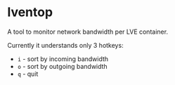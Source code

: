 # lventop

A tool to monitor network bandwidth per LVE container.

Currently it understands only 3 hotkeys:
* `i` - sort by incoming bandwidth
* `o` - sort by outgoing bandwidth
* `q` - quit
